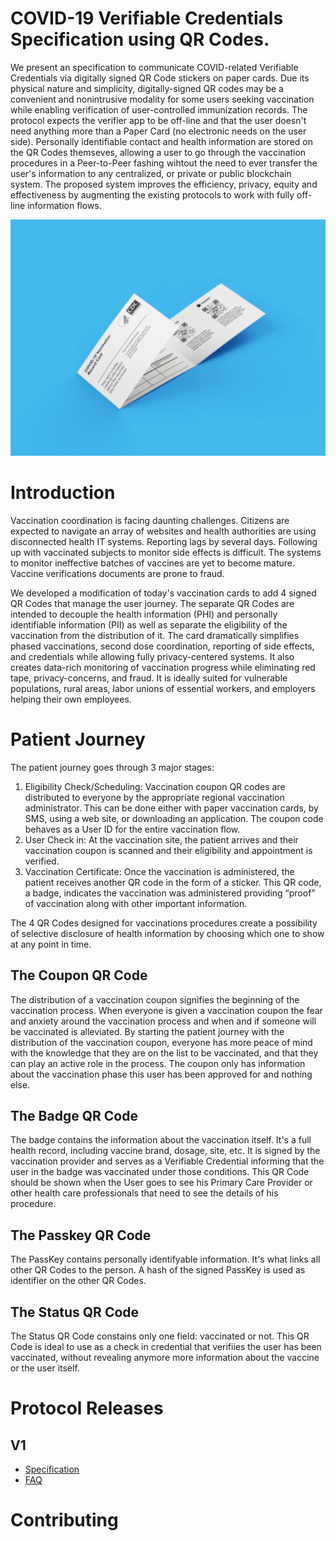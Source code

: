 # COVID-19 Verifiable Credentials Specification using QR Codes. 

We present an specification to communicate COVID-related Verifiable Credentials via digitally signed QR Code stickers on paper cards. Due its physical nature and simplicity, digitally-signed QR codes may be a convenient and nonintrusive modality for some users seeking vaccination while enabling verification of user-controlled immunization records. The protocol expects the verifier app to be off-line and that the user doesn't need anything more than a Paper Card (no electronic needs on the user side). Personally identifiable contact and health information are stored on the QR Codes themseves, allowing a user to go through the vaccination procedures in a Peer-to-Peer fashing wihtout the need to ever transfer the user's information to any centralized, or private or public blockchain system. The proposed system improves the efficiency, privacy, equity and effectiveness by augmenting the existing protocols to work with fully off-line information flows. 

<p align="center"><img src="https://github.com/Path-Check/vaccine-diary/blob/main/Resources/card_visualization.gif" alt="App_gif" width="650" style="margin: auto"/></p>

# Introduction

Vaccination coordination is facing daunting challenges. Citizens are expected to navigate an array of websites and health authorities are using disconnected health IT systems. Reporting lags by several days. Following up with vaccinated subjects to monitor side effects is difficult. The systems to monitor ineffective batches of vaccines are yet to become mature. Vaccine verifications documents are prone to fraud.

We developed a modification of today's vaccination cards to add 4 signed QR Codes that manage the user journey. The separate QR Codes are intended to decouple the health information (PHI) and personally identifiable information (PII) as well as separate the eligibility of the vaccination from the distribution of it. The card dramatically simplifies phased vaccinations, second dose coordination, reporting of side effects, and credentials while allowing fully privacy-centered systems. It also creates data-rich monitoring of vaccination progress while eliminating red tape, privacy-concerns, and fraud. It is ideally suited for vulnerable populations, rural areas, labor unions of essential workers, and employers helping their own employees.

# Patient Journey

The patient journey goes through 3 major stages:
1. Eligibility Check/Scheduling: Vaccination coupon QR codes are distributed to everyone by the appropriate regional vaccination administrator. This can be done either with paper vaccination cards, by SMS, using a web site, or downloading an application. The coupon code behaves as a User ID for the entire vaccination flow. 
2. User Check in: At the vaccination site, the patient arrives and their vaccination coupon is scanned and their eligibility and appointment is verified.
3. Vaccination Certificate: Once the vaccination is administered, the patient receives another QR code in the form of a sticker. This QR code, a badge, indicates the vaccination was administered providing “proof” of vaccination along with other important information.

The 4 QR Codes designed for vaccinations procedures create a possibility of selective disclosure of health information by choosing which one to show at any point in time. 

## The Coupon QR Code

The distribution of a vaccination coupon signifies the beginning of the vaccination process. When everyone is given a vaccination coupon the fear and anxiety around the vaccination process and when and if someone will be vaccinated is alleviated. By starting the patient journey with the distribution of the vaccination coupon, everyone has more peace of mind with the knowledge that they are on the list to be vaccinated, and that they can play an active role in the process. The coupon only has information about the vaccination phase this user has been approved for and nothing else. 

## The Badge QR Code

The badge contains the information about the vaccination itself. It's a full health record, including vaccine brand, dosage, site, etc. It is signed by the vaccination provider and serves as a Verifiable Credential informing that the user in the badge was vaccinated under those conditions. This QR Code should be shown when the User goes to see his Primary Care Provider or other health care professionals that need to see the details of his procedure. 

## The Passkey QR Code

The PassKey contains personally identifyable information. It's what links all other QR Codes to the person. A hash of the signed PassKey is used as identifier on the other QR Codes. 

## The Status QR Code

The Status QR Code constains only one field: vaccinated or not. This QR Code is ideal to use as a check in credential that verifiies the user has been vaccinated, without revealing anymore more information about the vaccine or the user itself. 

# Protocol Releases

## V1

* [Specification](SPECIFICATION.md)
* [FAQ](FAQ.md)

# Contributing

